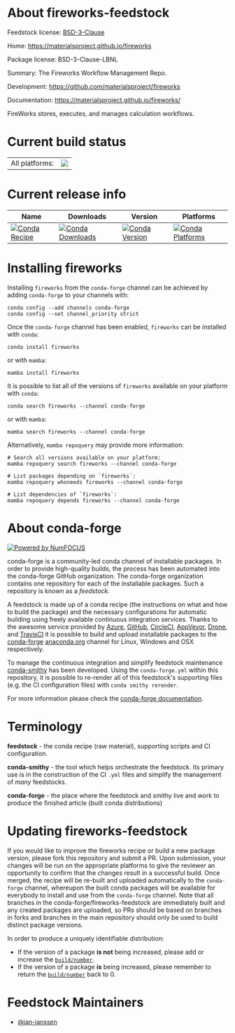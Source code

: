 About fireworks-feedstock
=========================

Feedstock license: [BSD-3-Clause](https://github.com/conda-forge/fireworks-feedstock/blob/main/LICENSE.txt)

Home: https://materialsproject.github.io/fireworks

Package license: BSD-3-Clause-LBNL

Summary: The Fireworks Workflow Management Repo.

Development: https://github.com/materialsproject/fireworks

Documentation: https://materialsproject.github.io/fireworks/

FireWorks stores, executes, and manages calculation workflows.


Current build status
====================


<table><tr><td>All platforms:</td>
    <td>
      <a href="https://dev.azure.com/conda-forge/feedstock-builds/_build/latest?definitionId=7465&branchName=main">
        <img src="https://dev.azure.com/conda-forge/feedstock-builds/_apis/build/status/fireworks-feedstock?branchName=main">
      </a>
    </td>
  </tr>
</table>

Current release info
====================

| Name | Downloads | Version | Platforms |
| --- | --- | --- | --- |
| [![Conda Recipe](https://img.shields.io/badge/recipe-fireworks-green.svg)](https://anaconda.org/conda-forge/fireworks) | [![Conda Downloads](https://img.shields.io/conda/dn/conda-forge/fireworks.svg)](https://anaconda.org/conda-forge/fireworks) | [![Conda Version](https://img.shields.io/conda/vn/conda-forge/fireworks.svg)](https://anaconda.org/conda-forge/fireworks) | [![Conda Platforms](https://img.shields.io/conda/pn/conda-forge/fireworks.svg)](https://anaconda.org/conda-forge/fireworks) |

Installing fireworks
====================

Installing `fireworks` from the `conda-forge` channel can be achieved by adding `conda-forge` to your channels with:

```
conda config --add channels conda-forge
conda config --set channel_priority strict
```

Once the `conda-forge` channel has been enabled, `fireworks` can be installed with `conda`:

```
conda install fireworks
```

or with `mamba`:

```
mamba install fireworks
```

It is possible to list all of the versions of `fireworks` available on your platform with `conda`:

```
conda search fireworks --channel conda-forge
```

or with `mamba`:

```
mamba search fireworks --channel conda-forge
```

Alternatively, `mamba repoquery` may provide more information:

```
# Search all versions available on your platform:
mamba repoquery search fireworks --channel conda-forge

# List packages depending on `fireworks`:
mamba repoquery whoneeds fireworks --channel conda-forge

# List dependencies of `fireworks`:
mamba repoquery depends fireworks --channel conda-forge
```


About conda-forge
=================

[![Powered by
NumFOCUS](https://img.shields.io/badge/powered%20by-NumFOCUS-orange.svg?style=flat&colorA=E1523D&colorB=007D8A)](https://numfocus.org)

conda-forge is a community-led conda channel of installable packages.
In order to provide high-quality builds, the process has been automated into the
conda-forge GitHub organization. The conda-forge organization contains one repository
for each of the installable packages. Such a repository is known as a *feedstock*.

A feedstock is made up of a conda recipe (the instructions on what and how to build
the package) and the necessary configurations for automatic building using freely
available continuous integration services. Thanks to the awesome service provided by
[Azure](https://azure.microsoft.com/en-us/services/devops/), [GitHub](https://github.com/),
[CircleCI](https://circleci.com/), [AppVeyor](https://www.appveyor.com/),
[Drone](https://cloud.drone.io/welcome), and [TravisCI](https://travis-ci.com/)
it is possible to build and upload installable packages to the
[conda-forge](https://anaconda.org/conda-forge) [anaconda.org](https://anaconda.org/)
channel for Linux, Windows and OSX respectively.

To manage the continuous integration and simplify feedstock maintenance
[conda-smithy](https://github.com/conda-forge/conda-smithy) has been developed.
Using the ``conda-forge.yml`` within this repository, it is possible to re-render all of
this feedstock's supporting files (e.g. the CI configuration files) with ``conda smithy rerender``.

For more information please check the [conda-forge documentation](https://conda-forge.org/docs/).

Terminology
===========

**feedstock** - the conda recipe (raw material), supporting scripts and CI configuration.

**conda-smithy** - the tool which helps orchestrate the feedstock.
                   Its primary use is in the construction of the CI ``.yml`` files
                   and simplify the management of *many* feedstocks.

**conda-forge** - the place where the feedstock and smithy live and work to
                  produce the finished article (built conda distributions)


Updating fireworks-feedstock
============================

If you would like to improve the fireworks recipe or build a new
package version, please fork this repository and submit a PR. Upon submission,
your changes will be run on the appropriate platforms to give the reviewer an
opportunity to confirm that the changes result in a successful build. Once
merged, the recipe will be re-built and uploaded automatically to the
`conda-forge` channel, whereupon the built conda packages will be available for
everybody to install and use from the `conda-forge` channel.
Note that all branches in the conda-forge/fireworks-feedstock are
immediately built and any created packages are uploaded, so PRs should be based
on branches in forks and branches in the main repository should only be used to
build distinct package versions.

In order to produce a uniquely identifiable distribution:
 * If the version of a package **is not** being increased, please add or increase
   the [``build/number``](https://docs.conda.io/projects/conda-build/en/latest/resources/define-metadata.html#build-number-and-string).
 * If the version of a package **is** being increased, please remember to return
   the [``build/number``](https://docs.conda.io/projects/conda-build/en/latest/resources/define-metadata.html#build-number-and-string)
   back to 0.

Feedstock Maintainers
=====================

* [@jan-janssen](https://github.com/jan-janssen/)

